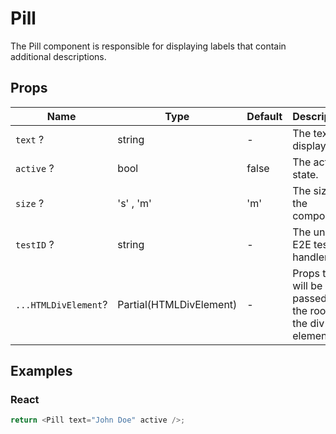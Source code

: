# Pill

The Pill component is responsible for displaying labels that contain additional descriptions.

## Props

| Name                        | Type                    | Default | Description                                               |
| --------------------------- | ----------------------- | ------- | --------------------------------------------------------- |
| `text` ?                    | string                  | -       | The text to display.                                      |
| `active` ?                  | bool                    | false   | The activity state.                                       |
| `size` ?                    | 's' , 'm'               | 'm'     | The size of the component.                                |
| `testID` ?                  | string                  | -       | The unique E2E test handler.                              |
| `...HTMLDivElement`?        | Partial(HTMLDivElement) | -       | Props that will be passed to the root of the div element. |

## Examples

### React

```javascript
return <Pill text="John Doe" active />;
```
